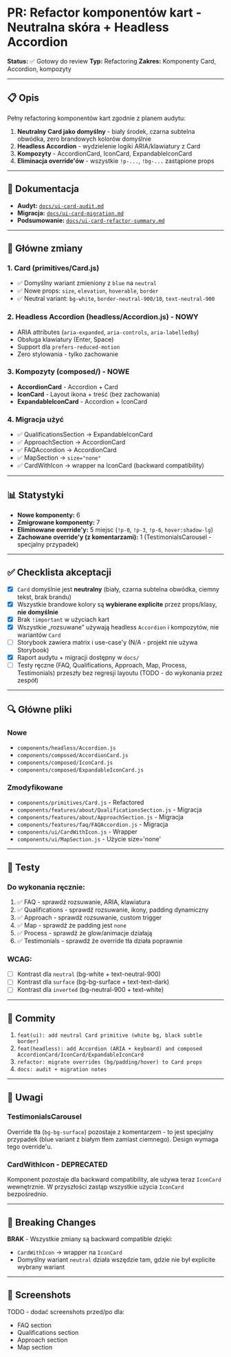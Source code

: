 # PR: Refactor komponentów kart - Neutralna skóra + Headless Accordion

**Status:** ✅ Gotowy do review
**Typ:** Refactoring
**Zakres:** Komponenty Card, Accordion, kompozyty

---

## 📋 Opis

Pełny refactoring komponentów kart zgodnie z planem audytu:
1. **Neutralny Card jako domyślny** - biały środek, czarna subtelna obwódka, zero brandowych kolorów domyślnie
2. **Headless Accordion** - wydzielenie logiki ARIA/klawiatury z Card
3. **Kompozyty** - AccordionCard, IconCard, ExpandableIconCard
4. **Eliminacja override'ów** - wszystkie `!p-...`, `!bg-...` zastąpione props

---

## 🔗 Dokumentacja

- **Audyt:** [`docs/ui-card-audit.md`](./docs/ui-card-audit.md)
- **Migracja:** [`docs/ui-card-migration.md`](./docs/ui-card-migration.md)
- **Podsumowanie:** [`docs/ui-card-refactor-summary.md`](./docs/ui-card-refactor-summary.md)

---

## 🎯 Główne zmiany

### 1. Card (primitives/Card.js)
- ✅ Domyślny wariant zmieniony z `blue` na `neutral`
- ✅ Nowe props: `size`, `elevation`, `hoverable`, `border`
- ✅ Neutral variant: `bg-white`, `border-neutral-900/10`, `text-neutral-900`

### 2. Headless Accordion (headless/Accordion.js) - NOWY
- ARIA attributes (`aria-expanded`, `aria-controls`, `aria-labelledby`)
- Obsługa klawiatury (Enter, Space)
- Support dla `prefers-reduced-motion`
- Zero stylowania - tylko zachowanie

### 3. Kompozyty (composed/) - NOWE
- **AccordionCard** - Accordion + Card
- **IconCard** - Layout ikona + treść (bez zachowania)
- **ExpandableIconCard** - Accordion + IconCard

### 4. Migracja użyć
- ✅ QualificationsSection → ExpandableIconCard
- ✅ ApproachSection → AccordionCard
- ✅ FAQAccordion → AccordionCard
- ✅ MapSection → `size="none"`
- ✅ CardWithIcon → wrapper na IconCard (backward compatibility)

---

## 📊 Statystyki

- **Nowe komponenty:** 6
- **Zmigrowane komponenty:** 7
- **Eliminowane override'y:** 5 miejsc (`!p-0`, `!p-3`, `!p-6`, `hover:shadow-lg`)
- **Zachowane override'y (z komentarzami):** 1 (TestimonialsCarousel - specjalny przypadek)

---

## ✅ Checklista akceptacji

- [x] `Card` domyślnie jest **neutralny** (biały, czarna subtelna obwódka, ciemny tekst, brak brandu)
- [x] Wszystkie brandowe kolory są **wybierane explicite** przez props/klasy, **nie domyślnie**
- [x] Brak `!important` w użyciach kart
- [x] Wszystkie „rozsuwane” używają headless `Accordion` i kompozytów, nie wariantów `Card`
- [ ] Storybook zawiera matrix i use-case'y (N/A - projekt nie używa Storybook)
- [x] Raport audytu + migracji dostępny w `docs/`
- [ ] Testy ręczne (FAQ, Qualifications, Approach, Map, Process, Testimonials) przeszły bez regresji layoutu (TODO - do wykonania przez zespół)

---

## 🔍 Główne pliki

### Nowe
- `components/headless/Accordion.js`
- `components/composed/AccordionCard.js`
- `components/composed/IconCard.js`
- `components/composed/ExpandableIconCard.js`

### Zmodyfikowane
- `components/primitives/Card.js` - Refactored
- `components/features/about/QualificationsSection.js` - Migracja
- `components/features/about/ApproachSection.js` - Migracja
- `components/features/faq/FAQAccordion.js` - Migracja
- `components/ui/CardWithIcon.js` - Wrapper
- `components/ui/MapSection.js` - Użycie size='none'

---

## 🧪 Testy

### Do wykonania ręcznie:
1. ✅ FAQ - sprawdź rozsuwanie, ARIA, klawiatura
2. ✅ Qualifications - sprawdź rozsuwanie, ikony, padding dynamiczny
3. ✅ Approach - sprawdź rozsuwanie, custom trigger
4. ✅ Map - sprawdź że padding jest `none`
5. ✅ Process - sprawdź że glow/animacje działają
6. ✅ Testimonials - sprawdź że override tła działa poprawnie

### WCAG:
- [ ] Kontrast dla `neutral` (bg-white + text-neutral-900)
- [ ] Kontrast dla `surface` (bg-bg-surface + text-text-dark)
- [ ] Kontrast dla `inverted` (bg-neutral-900 + text-white)

---

## 📝 Commity

1. `feat(ui): add neutral Card primitive (white bg, black subtle border)`
2. `feat(headless): add Accordion (ARIA + keyboard) and composed AccordionCard/IconCard/ExpandableIconCard`
3. `refactor: migrate overrides (bg/padding/hover) to Card props`
4. `docs: audit + migration notes`

---

## 🚨 Uwagi

### TestimonialsCarousel
Override tła (`bg-bg-surface`) pozostaje z komentarzem - to jest specjalny przypadek (blue variant z białym tłem zamiast ciemnego). Design wymaga tego override'u.

### CardWithIcon - DEPRECATED
Komponent pozostaje dla backward compatibility, ale używa teraz `IconCard` wewnętrznie. W przyszłości zastąp wszystkie użycia `IconCard` bezpośrednio.

---

## 🔄 Breaking Changes

**BRAK** - Wszystkie zmiany są backward compatible dzięki:
- `CardWithIcon` → wrapper na `IconCard`
- Domyślny wariant `neutral` działa wszędzie tam, gdzie nie był explicite wybrany wariant

---

## 📸 Screenshots

TODO - dodać screenshots przed/po dla:
- FAQ section
- Qualifications section
- Approach section
- Map section
